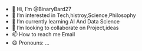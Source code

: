 - 👋 Hi, I’m @BinaryBard27
- 👀 I’m interested in Tech,histroy,Science,Philosophy
- 🌱 I’m currently learning AI And Data Science
- 💞️ I’m looking to collaborate on Project,ideas
- 📫 How to reach me Email
- 😄 Pronouns: ...


<!---
BinaryBard27/BinaryBard27 is a ✨ special ✨ repository because its `README.md` (this file) appears on your GitHub profile.
You can click the Preview link to take a look at your changes.
--->
